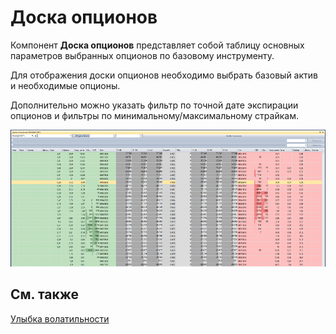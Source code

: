 # Доска опционов

Компонент **Доска опционов** представляет собой таблицу основных параметров выбранных опционов по базовому инструменту.

Для отображения доски опционов необходимо выбрать базовый актив и необходимые опционы.

Дополнительно можно указать фильтр по точной дате экспирации опционов и фильтры по минимальному\/максимальному страйкам.

![Terminal option desk 00](../../../../images/terminal_option_desk_00.png)

## См. также

[Улыбка волатильности](smile_volatility.md)
